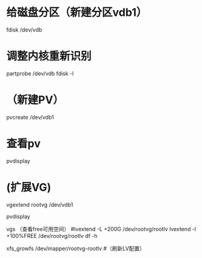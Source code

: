 # 给磁盘分区（新建分区vdb1）
fdisk /dev/vdb
   
# 调整内核重新识别   
partprobe /dev/vdb
fdisk -l
#  （新建PV） 
pvcreate /dev/vdb1

# 查看pv
pvdisplay
   
#   (扩展VG)    
vgextend rootvg /dev/vdb1

pvdisplay
   
vgs
   （查看free可用空间）
#lvextend -L +200G /dev/rootvg/rootlv 
lvextend -l +100%FREE /dev/rootvg/rootlv
df -h
   
xfs_growfs /dev/mapper/rootvg-rootlv #（刷新LV配置）